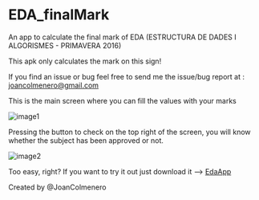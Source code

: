 # EDA_finalMark
An app to calculate the final mark of EDA (ESTRUCTURA DE DADES I ALGORISMES - PRIMAVERA 2016)

This apk only calculates the mark on this sign!

If you find an issue or bug feel free to send me the issue/bug report at : <a href="mailto:joancolmenero@gmail.com?subject=Issue%2FBug%20report">joancolmenero@gmail.com</a>

This is the main screen where you can fill the values with your marks

![image1](https://cloud.githubusercontent.com/assets/15377724/16593951/355e2f66-42e8-11e6-8c71-cff0503d3fbd.png)

Pressing the button to check on the top right of the screen, you will know whether the subject has been approved or not.

![image2](https://cloud.githubusercontent.com/assets/15377724/16593962/3e2fb664-42e8-11e6-9cf1-f5874fbb6adb.png)


Too easy, right? If you want to try it out just download it --> <a href="https://mega.nz/#!m0hxVBpL!wPTwMiqC1EEnd84IlVvlbZa8Rb8qrkmoN1nMeKjfvng">EdaApp</a>


Created by @JoanColmenero

